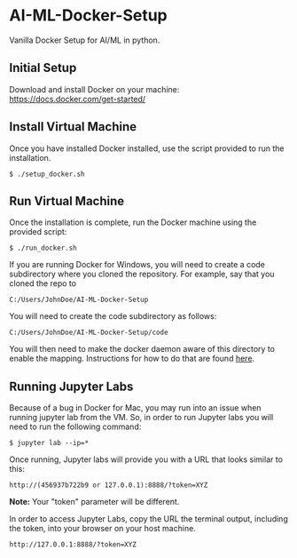 # AI-ML-Docker-Setup
Vanilla Docker Setup for AI/ML in python.


## Initial Setup 
Download and install Docker on your machine: https://docs.docker.com/get-started/

## Install Virtual Machine
Once you have installed Docker installed, use the script provided to run the installation.

`$ ./setup_docker.sh`

## Run Virtual Machine
Once the installation is complete, run the Docker machine using the provided script:

`$ ./run_docker.sh`

If you are running Docker for Windows, you will need to create a code subdirectory where you cloned the repository. For example, say that you cloned the repo to

`C:/Users/JohnDoe/AI-ML-Docker-Setup`

You will need to create the code subdirectory as follows:

`C:/Users/JohnDoe/AI-ML-Docker-Setup/code`

You will then need to make the docker daemon aware of this directory to enable the mapping. Instructions for how to do that are found [here](https://docs.docker.com/docker-for-windows/#shared-drives).

## Running Jupyter Labs

Because of a bug in Docker for Mac, you may run into an issue when running jupyter lab from the VM. So, in order to run Jupyter labs you will need to run the following command:

`$ jupyter lab --ip=* `

Once running, Jupyter labs will provide you with a URL that looks similar to this:

`http://(456937b722b9 or 127.0.0.1):8888/?token=XYZ`

**Note:** Your "token" parameter will be different. 

In order to access Jupyter Labs, copy the URL the terminal output, including the token, into your browser on your host machine. 

`http://127.0.0.1:8888/?token=XYZ`
